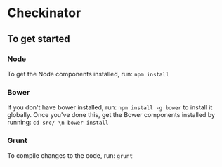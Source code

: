 # Checkinator
## To get started
### Node
To get the Node components installed, run:
` npm install `

### Bower
If you don't have bower installed, run: 
` npm install -g bower ` to install it globally. Once you've done this, get the Bower components installed by running:
` cd src/ \n
bower install `

### Grunt
To compile changes to the code, run:
` grunt `